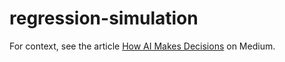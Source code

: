 # regression-simulation

For context, see the article [How AI Makes Decisions](https://medium.com/@louis.yong.cc/how-ai-makes-decisions-f69521907484) on Medium.
